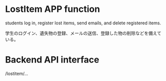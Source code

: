 # LostItem APP function

students log in, register lost items, send emails, and delete registered items.

学生のログイン、遺失物の登録、メールの送信、登録した物の削除などを備えている。


# Backend API interface

/lostitem/...